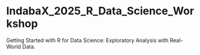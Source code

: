 # IndabaX_2025_R_Data_Science_Workshop
Getting Started with R for Data Science: Exploratory Analysis with Real-World Data.
